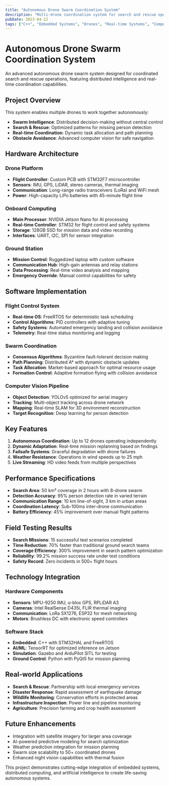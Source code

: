 ```yaml
---
title: "Autonomous Drone Swarm Coordination System"
description: "Multi-drone coordination system for search and rescue operations with real-time path planning, obstacle avoidance, and distributed decision making."
pubDate: 2023-04-22
tags: ["C++", "Embedded Systems", "Drones", "Real-time Systems", "Computer Vision", "Hardware", "Distributed Computing", "GPS"]
---
```


# Autonomous Drone Swarm Coordination System

An advanced autonomous drone swarm system designed for coordinated search and rescue operations, featuring distributed intelligence and real-time coordination capabilities.

## Project Overview

This system enables multiple drones to work together autonomously:

- **Swarm Intelligence**: Distributed decision-making without central control
- **Search & Rescue**: Optimized patterns for missing person detection
- **Real-time Coordination**: Dynamic task allocation and path planning
- **Obstacle Avoidance**: Advanced computer vision for safe navigation

## Hardware Architecture

### Drone Platform
- **Flight Controller**: Custom PCB with STM32F7 microcontroller
- **Sensors**: IMU, GPS, LiDAR, stereo cameras, thermal imaging
- **Communication**: Long-range radio transceivers (LoRa) and WiFi mesh
- **Power**: High-capacity LiPo batteries with 45-minute flight time

### Onboard Computing
- **Main Processor**: NVIDIA Jetson Nano for AI processing
- **Real-time Controller**: STM32 for flight control and safety systems
- **Storage**: 128GB SSD for mission data and video recording
- **Interfaces**: UART, I2C, SPI for sensor integration

### Ground Station
- **Mission Control**: Ruggedized laptop with custom software
- **Communication Hub**: High-gain antennas and relay stations
- **Data Processing**: Real-time video analysis and mapping
- **Emergency Override**: Manual control capabilities for safety

## Software Implementation

### Flight Control System
- **Real-time OS**: FreeRTOS for deterministic task scheduling
- **Control Algorithms**: PID controllers with adaptive tuning
- **Safety Systems**: Automated emergency landing and collision avoidance
- **Telemetry**: Real-time status monitoring and logging

### Swarm Coordination
- **Consensus Algorithms**: Byzantine fault-tolerant decision making
- **Path Planning**: Distributed A* with dynamic obstacle updates
- **Task Allocation**: Market-based approach for optimal resource usage
- **Formation Control**: Adaptive formation flying with collision avoidance

### Computer Vision Pipeline
- **Object Detection**: YOLOv5 optimized for aerial imagery
- **Tracking**: Multi-object tracking across drone network
- **Mapping**: Real-time SLAM for 3D environment reconstruction
- **Target Recognition**: Deep learning for person detection

## Key Features

1. **Autonomous Coordination**: Up to 12 drones operating independently
2. **Dynamic Adaptation**: Real-time mission replanning based on findings
3. **Failsafe Systems**: Graceful degradation with drone failures
4. **Weather Resistance**: Operations in wind speeds up to 25 mph
5. **Live Streaming**: HD video feeds from multiple perspectives

## Performance Specifications

- **Search Area**: 50 km² coverage in 2 hours with 8-drone swarm
- **Detection Accuracy**: 95% person detection rate in varied terrain
- **Communication Range**: 10 km line-of-sight, 3 km in urban areas
- **Coordination Latency**: Sub-100ms inter-drone communication
- **Battery Efficiency**: 45% improvement over manual flight patterns

## Field Testing Results

- **Search Missions**: 15 successful test scenarios completed
- **Time Reduction**: 70% faster than traditional ground search teams
- **Coverage Efficiency**: 300% improvement in search pattern optimization
- **Reliability**: 99.2% mission success rate under test conditions
- **Safety Record**: Zero incidents in 500+ flight hours

## Technology Integration

### Hardware Components
- **Sensors**: MPU-9250 IMU, u-blox GPS, RPLiDAR A3
- **Cameras**: Intel RealSense D435i, FLIR thermal imaging
- **Communication**: LoRa SX1276, ESP32 for mesh networking
- **Motors**: Brushless DC with electronic speed controllers

### Software Stack
- **Embedded**: C++ with STM32HAL and FreeRTOS
- **AI/ML**: TensorRT for optimized inference on Jetson
- **Simulation**: Gazebo and ArduPilot SITL for testing
- **Ground Control**: Python with PyQt5 for mission planning

## Real-world Applications

- **Search & Rescue**: Partnership with local emergency services
- **Disaster Response**: Rapid assessment of earthquake damage
- **Wildlife Monitoring**: Conservation efforts in protected areas
- **Infrastructure Inspection**: Power line and pipeline monitoring
- **Agriculture**: Precision farming and crop health assessment

## Future Enhancements

- Integration with satellite imagery for larger area coverage
- AI-powered predictive modeling for search optimization
- Weather prediction integration for mission planning
- Swarm size scalability to 50+ coordinated drones
- Enhanced night vision capabilities with thermal fusion

This project demonstrates cutting-edge integration of embedded systems, distributed computing, and artificial intelligence to create life-saving autonomous systems. 